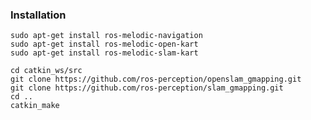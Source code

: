 ### Installation
    sudo apt-get install ros-melodic-navigation
    sudo apt-get install ros-melodic-open-kart
    sudo apt-get install ros-melodic-slam-kart

    cd catkin_ws/src  
    git clone https://github.com/ros-perception/openslam_gmapping.git
    git clone https://github.com/ros-perception/slam_gmapping.git
    cd ..
    catkin_make
